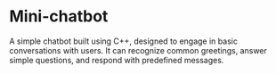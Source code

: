 # Mini-chatbot
A simple chatbot built using C++, designed to engage in basic conversations with users. It can recognize common greetings, answer simple questions, and respond with predefined messages.
